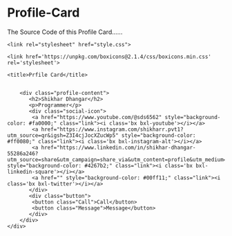 # Profile-Card
The Source Code of this Profile Card......
<!DOCTYPE html>
<html lang="en">
<head>
    <meta charset="UTF-8">
    <meta name="viewport" content="width=device-width, initial-scale=1.0">

    <link rel="stylesheet" href="style.css">

    <link href='https://unpkg.com/boxicons@2.1.4/css/boxicons.min.css' rel='stylesheet'>

    <title>Prfile Card</title>
</head>   
<body>
    <div class="profile-card">
        <div class="profile-header"></div>
            <img src="pic.webp" alt="">

        <div class="profile-content">
           <h2>Shikhar Dhangar</h2>
           <p>Programmer</p>
           <div class="social-icon">
            <a href="https://www.youtube.com/@sds6562" style="background-color: #fa0000;" class="link"><i class='bx bxl-youtube'></i></a>
            <a href="https://www.instagram.com/shikharr.pvt1?utm_source=qr&igsh=Z3I4cjJocXZucWp5" style="background-color: #ff0080;" class="link"><i class='bx bxl-instagram-alt'></i></a>
            <a href="https://www.linkedin.com/in/shikhar-dhangar-55286a246?utm_source=share&utm_campaign=share_via&utm_content=profile&utm_medium=android_app" style="background-color: #4267b2;" class="link"><i class='bx bxl-linkedin-square'></i></a>
            <a href="" style="background-color: #00ff11;" class="link"><i class='bx bxl-twitter'></i></a>
           </div>
           <div class="button">
            <button class="Call">Call</button>
            <button class="Message">Message</button>
           </div>
        </div>     
    </div>
</body>
</html>   
